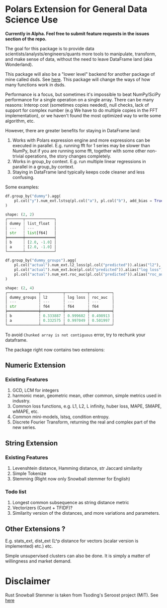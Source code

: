 # Polars Extension for General Data Science Use

**Currently in Alpha. Feel free to submit feature requests in the issues section of the repo.**

The goal for this package is to provide data scientists/analysts/engineers/quants more tools to manipulate, transform, and make sense of data, without the need to leave DataFrame land (aka Wonderland).

This package will also be a "lower level" backend for another package of mine called dsds. See [here](https://github.com/abstractqqq/dsds). This package will change the ways of how many functions work in dsds.

Performance is a focus, but sometimes it's impossible to beat NumPy/SciPy performance for a single operation on a single array. There can be many reasons: Interop cost (sometimes copies needed), null checks, lack of support for complex number (e.g We have to do multiple copies in the FFT implementation), or we haven't found the most optimized way to write some algorithm, etc.

However, there are greater benefits for staying in DataFrame land:

1. Works with Polars expression engine and more expressions can be executed in parallel. E.g. running fft for 1 series may be slower than NumPy, but if you are running some fft, together with some other non-trivial operations, the story changes completely.
2. Works in group_by context. E.g. run multiple linear regressions in parallel in a group_by context.
3. Staying in DataFrame land typically keeps code cleaner and less confusing.

Some examples:

```Python
df.group_by("dummy").agg(
    pl.col("y").num_ext.lstsq(pl.col("a"), pl.col("b"), add_bias = True)
)

shape: (2, 2)
┌───────┬─────────────┐
│ dummy ┆ list_float  │
│ ---   ┆ ---         │
│ str   ┆ list[f64]   │
╞═══════╪═════════════╡
│ b     ┆ [2.0, -1.0] │
│ a     ┆ [2.0, -1.0] │
└───────┴─────────────┘

df.group_by("dummy_groups").agg(
    pl.col("actual").num_ext.l2_loss(pl.col("predicted")).alias("l2"),
    pl.col("actual").num_ext.bce(pl.col("predicted")).alias("log loss"),
    pl.col("actual").num_ext.roc_auc(pl.col("predicted")).alias("roc_auc")
)

shape: (2, 4)
┌──────────────┬──────────┬──────────┬──────────┐
│ dummy_groups ┆ l2       ┆ log loss ┆ roc_auc  │
│ ---          ┆ ---      ┆ ---      ┆ ---      │
│ str          ┆ f64      ┆ f64      ┆ f64      │
╞══════════════╪══════════╪══════════╪══════════╡
│ b            ┆ 0.333887 ┆ 0.999602 ┆ 0.498913 │
│ a            ┆ 0.332575 ┆ 0.997049 ┆ 0.501997 │
└──────────────┴──────────┴──────────┴──────────┘
```

To avoid `Chunked array is not contiguous` error, try to rechunk your dataframe.

The package right now contains two extensions:

## Numeric Extension

### Existing Features

1. GCD, LCM for integers
2. harmonic mean, geometric mean, other common, simple metrics used in industry.
3. Common loss functions, e.g. L1, L2, L infinity, huber loss, MAPE, SMAPE, wMAPE, etc.
4. Common mini-models, lstsq, condition entropy. 
5. Discrete Fourier Transform, returning the real and complex part of the new series.


## String Extension

### Existing Features

1. Levenshtein distance, Hamming distance, str Jaccard similarity
2. Simple Tokenize
3. Stemming (Right now only Snowball stemmer for English)

### Todo list

1. Longest common subsequence as string distance metric
2. Vectorizers (Count + TFIDF)?
3. Similarity version of the distances, and more variations and parameters.

## Other Extensions ?

E.g. stats_ext, dist_ext (L^p distance for vectors (scalar version is implemented) etc.) etc.

Simple unsupervised clusters can also be done. It is simply a matter of willingness and market demand.


# Disclaimer

Rust Snowball Stemmer is taken from Tsoding's Seroost project (MIT). See [here](https://github.com/tsoding/seroost)